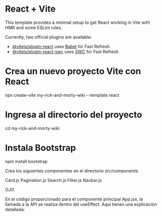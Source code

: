 # React + Vite

This template provides a minimal setup to get React working in Vite with HMR and some ESLint rules.

Currently, two official plugins are available:

- [@vitejs/plugin-react](https://github.com/vitejs/vite-plugin-react/blob/main/packages/plugin-react/README.md) uses [Babel](https://babeljs.io/) for Fast Refresh
- [@vitejs/plugin-react-swc](https://github.com/vitejs/vite-plugin-react-swc) uses [SWC](https://swc.rs/) for Fast Refresh



# Crea un nuevo proyecto Vite con React
npx create-vite my-rick-and-morty-wiki --template react

# Ingresa al directorio del proyecto
cd my-rick-and-morty-wiki

# Instala Bootstrap
npm install bootstrap



Crea los siguientes componentes en el directorio src/components:

Card.js
Pagination.js
Search.js
Filter.js
Navbar.js



OJO

En el código proporcionado para el componente principal App.jsx, la llamada a la API se realiza dentro del useEffect. Aquí tienes una explicación detallada:
